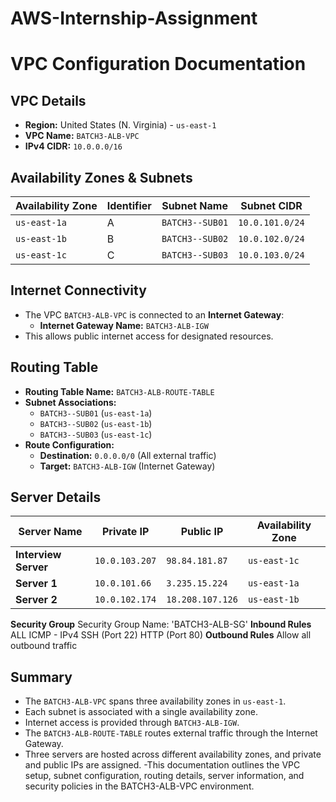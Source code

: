 # AWS-Internship-Assignment
# VPC Configuration Documentation

## VPC Details

- **Region:** United States (N. Virginia) - `us-east-1`
- **VPC Name:** `BATCH3-ALB-VPC`
- **IPv4 CIDR:** `10.0.0.0/16`

## Availability Zones & Subnets

| Availability Zone | Identifier | Subnet Name     | Subnet CIDR     |
| ----------------- | ---------- | --------------- | --------------- |
| `us-east-1a`      | A          | `BATCH3--SUB01` | `10.0.101.0/24` |
| `us-east-1b`      | B          | `BATCH3--SUB02` | `10.0.102.0/24` |
| `us-east-1c`      | C          | `BATCH3--SUB03` | `10.0.103.0/24` |

## Internet Connectivity

- The VPC `BATCH3-ALB-VPC` is connected to an **Internet Gateway**:
  - **Internet Gateway Name:** `BATCH3-ALB-IGW`
- This allows public internet access for designated resources.

## Routing Table

- **Routing Table Name:** `BATCH3-ALB-ROUTE-TABLE`
- **Subnet Associations:**
  - `BATCH3--SUB01` (`us-east-1a`)
  - `BATCH3--SUB02` (`us-east-1b`)
  - `BATCH3--SUB03` (`us-east-1c`)
- **Route Configuration:**
  - **Destination:** `0.0.0.0/0` (All external traffic)
  - **Target:** `BATCH3-ALB-IGW` (Internet Gateway)

## Server Details

| Server Name          | Private IP     | Public IP        | Availability Zone |
| -------------------- | -------------- | ---------------- | ----------------- |
| **Interview Server** | `10.0.103.207` | `98.84.181.87`   | `us-east-1c`      |
| **Server 1**         | `10.0.101.66`  | `3.235.15.224`   | `us-east-1a`      |
| **Server 2**         | `10.0.102.174` | `18.208.107.126` | `us-east-1b`      |

**Security Group**
Security Group Name: 'BATCH3-ALB-SG'
**Inbound Rules**
ALL ICMP - IPv4
SSH (Port 22)
HTTP (Port 80)
**Outbound Rules**
Allow all outbound traffic



## Summary

- The `BATCH3-ALB-VPC` spans three availability zones in `us-east-1`.
- Each subnet is associated with a single availability zone.
- Internet access is provided through `BATCH3-ALB-IGW`.
- The `BATCH3-ALB-ROUTE-TABLE` routes external traffic through the Internet Gateway.
- Three servers are hosted across different availability zones, and private and public IPs are assigned.
-This documentation outlines the VPC setup, subnet configuration, routing details, server information, and security policies in the BATCH3-ALB-VPC environment.
